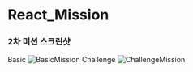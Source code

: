 # React_Mission

### 2차 미션 스크린샷
Basic
![BasicMission](https://user-images.githubusercontent.com/71239988/157299816-661fc236-e7c2-493c-b58c-31d38b234abf.gif)
Challenge
![ChallengeMission](https://user-images.githubusercontent.com/71239988/157299870-8c5a84d8-df61-4237-90bf-917170f90875.gif)

